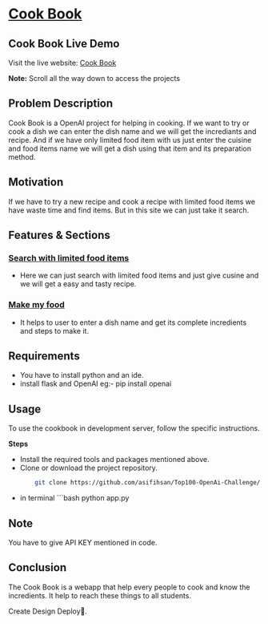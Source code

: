 ﻿# [Cook Book](https://qatwagen.pythonanywhere.com/)

## Cook Book Live Demo

Visit the live website: [Cook Book](https://qatwagen.pythonanywhere.com/)


**Note:** Scroll all the way down to access the projects

## Problem Description
Cook Book is a OpenAI project for helping in cooking. If we want to try or cook a dish we can enter the dish name and we will get the incrediants and recipe. And if we have only limited food item with us just enter the cuisine and food items name we will get a dish using that item and its preparation method.
## Motivation
If we have to try a new recipe and cook a recipe with limited food items we have waste time and find items. But in this site we can just take it search.
## Features & Sections
### [Search with limited food items](https://qatwagen.pythonanywhere.com/)
- Here we can just search with limited food items and just give cusine and we will get a easy and tasty recipe.

### [Make my food](https://qatwagen.pythonanywhere.com/)
- It helps to user to enter a dish name and get its complete incredients and steps to make it.

## Requirements
- You have to install python and an ide.
- install flask and OpenAI eg:- pip install openai

## Usage
To use the cookbook in development server, follow the specific instructions.

**Steps**
- Install the required tools and packages mentioned above.
- Clone or download the project repository.
     ```bash
         git clone https://github.com/asifihsan/Top100-OpenAi-Challenge/tree/main/Cook%20Book
- in terminal
      ```bash
          python app.py
## Note
You have to give API KEY mentioned in code.

## Conclusion
The Cook Book is a webapp that help every people to cook and know the incredients. It help to reach these things to all students.

Create Design Deploy🚀.
